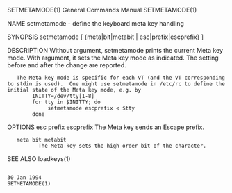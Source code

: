 SETMETAMODE(1)                                                                           General Commands Manual                                                                           SETMETAMODE(1)

NAME
       setmetamode - define the keyboard meta key handling

SYNOPSIS
       setmetamode [ {meta|bit|metabit | esc|prefix|escprefix} ]

DESCRIPTION
       Without argument, setmetamode prints the current Meta key mode.  With argument, it sets the Meta key mode as indicated.  The setting before and after the change are reported.

       The Meta key mode is specific for each VT (and the VT corresponding to stdin is used).  One might use setmetamode in /etc/rc to define the initial state of the Meta key mode, e.g. by
            INITTY=/dev/tty[1-8]
            for tty in $INITTY; do
                 setmetamode escprefix < $tty
            done

OPTIONS
       esc prefix escprefix
              The Meta key sends an Escape prefix.

       meta bit metabit
              The Meta key sets the high order bit of the character.

SEE ALSO
       loadkeys(1)

                                                                                               30 Jan 1994                                                                                 SETMETAMODE(1)
